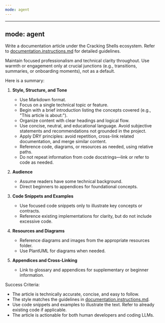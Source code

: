 ```yaml
---
mode: agent
---
```

---
mode: agent
---
Write a documentation article under the Cracking Shells ecosystem.
Refer to [documentation.instructions.md](../instructions/documentation.instructions.md) for detailed guidelines.

Maintain focused professionalism and technical clarity throughout. Use warmth or engagement only at crucial junctions (e.g., transitions, summaries, or onboarding moments), not as a default.

Here is a summary:

1. **Style, Structure, and Tone**
	- Use Markdown format.
	- Focus on a single technical topic or feature.
	- Begin with a brief introduction listing the concepts covered (e.g., "This article is about:").
	- Organize content with clear headings and logical flow.
	- Use concise, neutral, and educational language. Avoid subjective statements and recommendations not grounded in the project.
	- Apply DRY principles: avoid repetition, cross-link related documentation, and merge similar content.
	- Reference code, diagrams, or resources as needed, using relative paths.
	- Do not repeat information from code docstrings—link or refer to code as needed.

2. **Audience**
	- Assume readers have some technical background.
	- Direct beginners to appendices for foundational concepts.

3. **Code Snippets and Examples**
	- Use focused code snippets only to illustrate key concepts or contracts.
	- Reference existing implementations for clarity, but do not include excessive code.

4. **Resources and Diagrams**
	- Reference diagrams and images from the appropriate resources folder.
	- Use PlantUML for diagrams when needed.

5. **Appendices and Cross-Linking**
	- Link to glossary and appendices for supplementary or beginner information.

Success Criteria:
- The article is technically accurate, concise, and easy to follow.
- The style matches the guidelines in [documentation.instructions.md](../instructions/documentation.instructions.md).
- Use code snippets and examples to illustrate the text. Refer to already existing code if applicable.
- The article is actionable for both human developers and coding LLMs.